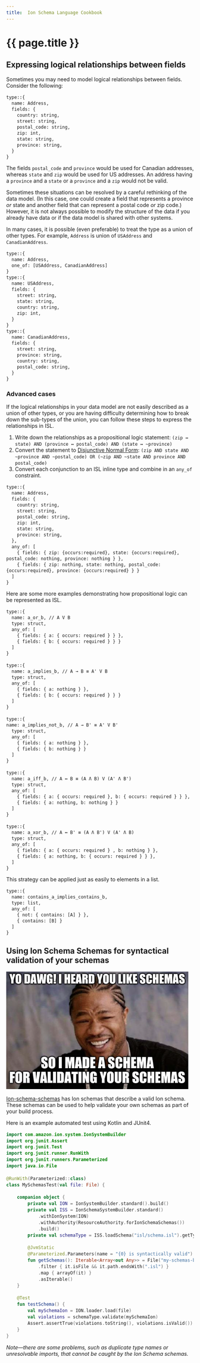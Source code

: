 ```yaml
---
title:  Ion Schema Language Cookbook
---
```

# {{ page.title }}

## Expressing logical relationships between fields

Sometimes you may need to model logical relationships between fields. Consider the following:
```ion
type::{
  name: Address,
  fields: {
    country: string,
    street: string,
    postal_code: string,
    zip: int,
    state: string,
    province: string,
  }
}
```
The fields `postal_code` and `province` would be used for Canadian addresses, whereas `state` and `zip` would be used for US addresses.
An address having a `province` and a `state` or a `province` and a `zip` would not be valid.

Sometimes these situations can be resolved by a careful rethinking of the data model.
(In this case, one could create a field that represents a province _or_ state and another field that can represent a postal code _or_ zip code.)
However, it is not always possible to modify the structure of the data if you already have data or if the data model is shared with other systems.

In many cases, it is possible (even preferable) to treat the type as a union of other types.
For example, `Address` is union of `USAddress` and `CanadianAddress`.
```ion
type::{
  name: Address,
  one_of: [USAddress, CanadianAddress]
}
type::{
  name: USAddress,
  fields: {
    street: string,
    state: string,
    country: string,
    zip: int,
  }
}
type::{
  name: CanadianAddress,
  fields: {
    street: string,
    province: string,
    country: string,
    postal_code: string,
  }
}
```

### Advanced cases
If the logical relationships in your data model are not easily described as a union of other types, or you are having difficulty determining how to break down
the sub-types of the union, you can follow these steps to express the relationships in ISL.

1. Write down the relationships as a propositional logic statement: `(zip ↔ state) AND (province ↔ postal_code) AND (state ↔ ~province)`
2. Convert the statement to [Disjunctive Normal Form](https://en.wikipedia.org/wiki/Disjunctive_normal_form): `(zip AND state AND ~province AND ~postal_code) OR (~zip AND ~state AND province AND postal_code)` 
3. Convert each conjunction to an ISL inline type and combine in an `any_of` constraint.

```ion
type::{
  name: Address,
  fields: {
    country: string,
    street: string,
    postal_code: string,
    zip: int,
    state: string,
    province: string,
  },
  any_of: [
    { fields: { zip: {occurs:required}, state: {occurs:required}, postal_code: nothing, province: nothing } },
    { fields: { zip: nothing, state: nothing, postal_code: {occurs:required}, province: {occurs:required} } }
  ]
}
```


Here are some more examples demonstrating how propositional logic can be represented as ISL.

```ion
type::{
  name: a_or_b, // A V B
  type: struct,
  any_of: [
    { fields: { a: { occurs: required } } },
    { fields: { b: { occurs: required } } }
  ]
}

type::{
  name: a_implies_b, // A → B ≡ A' V B
  type: struct,
  any_of: [
    { fields: { a: nothing } },
    { fields: { b: { occurs: required } } }
  ]
}

type::{
name: a_implies_not_b, // A → B' ≡ A' V B'
  type: struct,
  any_of: [
    { fields: { a: nothing } },
    { fields: { b: nothing } }
  ]
}

type::{
  name: a_iff_b, // A ↔ B ≡ (A Λ B) V (A' Λ B')
  type: struct,
  any_of: [
    { fields: { a: { occurs: required }, b: { occurs: required } } },
    { fields: { a: nothing, b: nothing } }
  ]
}

type::{
  name: a_xor_b, // A ↔ B' ≡ (A Λ B') V (A' Λ B)
  type: struct,
  any_of: [
    { fields: { a: { occurs: required } , b: nothing } },
    { fields: { a: nothing, b: { occurs: required } } },
  ]
}
```

This strategy can be applied just as easily to elements in a list.

```ion
type::{
  name: contains_a_implies_contains_b,
  type: list,
  any_of: [
    { not: { contains: [A] } },
    { contains: [B] }
  ]
}
```

## Using Ion Schema Schemas for syntactical validation of your schemas

![I heard you like schemas, so I made a schema for validating your schemas](../assets/schema-for-schema-meme.png) 

[Ion-schema-schemas](https://github.com/amzn/ion-schema-schemas) has Ion schemas that describe a valid Ion schema.
These schemas can be used to help validate your own schemas as part of your build process.

Here is an example automated test using Kotlin and JUnit4.

```kotlin
import com.amazon.ion.system.IonSystemBuilder
import org.junit.Assert
import org.junit.Test
import org.junit.runner.RunWith
import org.junit.runners.Parameterized
import java.io.File

@RunWith(Parameterized::class)
class MySchemasTest(val file: File) {

    companion object {
        private val ION = IonSystemBuilder.standard().build()
        private val ISS = IonSchemaSystemBuilder.standard()
            .withIonSystem(ION)
            .withAuthority(ResourceAuthority.forIonSchemaSchemas())
            .build()
        private val schemaType = ISS.loadSchema("isl/schema.isl").getType("schema")!!

        @JvmStatic
        @Parameterized.Parameters(name = "{0} is syntactically valid")
        fun getSchemas(): Iterable<Array<out Any>> = File("my-schemas-base-directory/").walk()
            .filter { it.isFile && it.path.endsWith(".isl") }
            .map { arrayOf(it) }
            .asIterable()
    }

    @Test
    fun testSchema() {
        val mySchemaIon = ION.loader.load(file)
        val violations = schemaType.validate(mySchemaIon)
        Assert.assertTrue(violations.toString(), violations.isValid())
    }
}
```

_Note—there are some problems, such as duplicate type names or unresolvable imports, that cannot be caught by the Ion Schema schemas._
